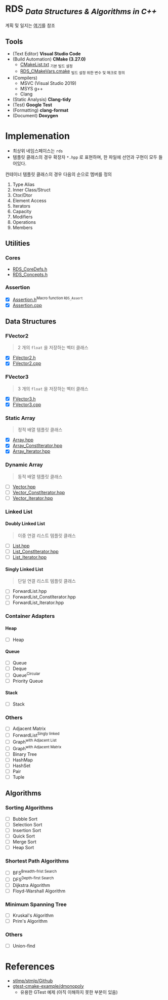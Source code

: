 # **RDS** <sub>*Data Structures & Algorithms in C++*</sub>

계획 및 일지는 [여기](.\docs\mds\Plans.md)를 참조

## Tools

- (Text Editor) **Visual Studio Code**
- (Build Automation) **CMake (3.27.0)**
    - [CMakeList.txt](/CMakeLists.txt) <sub>기본 빌드 설정</sub>
    - [RDS_CMakeVars.cmake](/RDS_CMakeVars.cmake) <sub>빌드 설정 위한 변수 및 매크로 정의</sub>
- (Compilers)
    - MSVC (Visual Studio 2019)
    - MSYS g++
    - Clang
- (Static Analysis) **Clang-tidy**
- (Test) **Google Test**
- (Formatting) **clang-format**
- (Document) **Doxygen**

# Implemenation

- 최상위 네임스페이스는 `rds`
- 템플릿 클래스의 경우 확장자 `*.hpp` 로 표현하며, 한 파일에 선언과 구현이 모두 들어있다.

컨테이너 템플릿 클래스의 경우 다음의 순으로 멤버를 정의  

1. Type Alias
2. Inner Class/Struct
3. Ctor/Dtor
5. Element Access
6. Iterators
7. Capacity
8. Modifiers
9. Operations
10. Members

## Utilities

### Cores

- [RDS_CoreDefs.h](/include/RDS_CoreDefs.h)
- [RDS_Concepts.h](/include/RDS_Concepts.h)

### Assertion

- [X] [Assertion.h](/include/Assertion/Assertion.h)<sup>Macro function <code>RDS_Assert</code></sup>
- [X] [Assertion.cpp](/src/Assertion/Assertion.cpp)

## Data Structures

### FVector2

> 2 개의 `float` 을 저장하는 벡터 클래스

- [X] [FVector2.h](/include/FVector2/FVector2.h)
- [X] [FVector2.cpp](/src/FVector2/FVector2.cpp)

### FVector3

> 3 개의 `float` 을 저장하는 벡터 클래스

- [X] [FVector3.h](/include/FVector3/FVector3.h)
- [X] [FVector3.cpp](/src/FVector3/FVector3.cpp)

### Static Array

> 정적 배열 템플릿 클래스

- [X] [Array.hpp](/include/Array/Array.hpp)
- [X] [Array_ConstIterator.hpp](/include/Array/Array_ConstIterator.hpp)
- [X] [Array_Iterator.hpp](/include/Array/Array_Iterator.hpp)

### Dynamic Array

> 동적 배열 템플릿 클래스

- [ ] [Vector.hpp](/include/Vector/Vector.hpp)
- [ ] [Vector_ConstIterator.hpp](/include/Vector/Vector_ConstIterator.hpp)
- [ ] [Vector_Iterator.hpp](/include/Vector/Vector_Iterator.hpp)

### Linked List

#### Doubly Linked List

> 이중 연결 리스트 템플릿 클래스

- [ ] [List.hpp](/include/List/List.hpp)
- [ ] [List_ConstIterator.hpp](/include/List/List_ConstIterator.hpp)
- [ ] [List_Iterator.hpp](/include/List/List_Iterator.hpp)

#### Singly Linked List

> 단일 연결 리스트 템플릿 클래스

- [ ] ForwardList.hpp
- [ ] ForwardList_ConstIterator.hpp
- [ ] ForwardList_Iterator.hpp

### Container Adapters

#### Heap

- [ ] Heap

#### Queue

- [ ] Queue
- [ ] Deque
- [ ] Queue<sup>Circular</sup>
- [ ] Priority Queue

#### Stack

- [ ] Stack


### Others
- [ ] Adjacent Matrix
- [ ] ForwardList<sup>Singly linked</sup>
- [ ] Graph<sup>with Adjacent List</sup>
- [ ] Graph<sup>with Adjacent Matrix</sup>
- [ ] Binary Tree
- [ ] HashMap
- [ ] HashSet
- [ ] Pair
- [ ] Tuple

## Algorithms

### Sorting Algorithms

- [ ] Bubble Sort
- [ ] Selection Sort
- [ ] Insertion Sort
- [ ] Quick Sort
- [ ] Merge Sort
- [ ] Heap Sort

### Shortest Path Algorithms

- [ ] BFS<sup>Breadth-frist Search</sup>
- [ ] DFS<sup>Depth-first Search</sup>
- [ ] Dijkstra Algorithm
- [ ] Floyd-Warshall Algorithm

### Minimum Spanning Tree

- [ ] Kruskal's Algorithm
- [ ] Prim's Algorithm

### Others

- [ ] Union-find 

# References

- [stlmp/stmlp/Github](https://github.com/stlmp/stlmp)
- [gtest-cmake-example/dmonopoly](https://github.com/dmonopoly/gtest-cmake-example)
    - 유용한 GTest 예제 (아직 이해하지 못한 부분이 있음)
